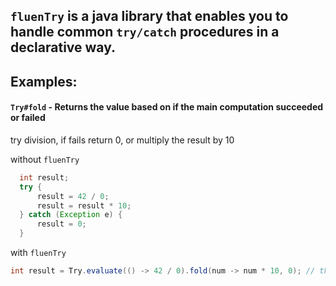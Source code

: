 ## `fluenTry` is a java library that enables you to handle common `try/catch` procedures in a declarative way.

## Examples:
#### `Try#fold` - Returns the value based on if the main computation succeeded or failed
try division, if fails return 0, or multiply the result by 10

without `fluenTry`
```java
  int result;
  try {
      result = 42 / 0;
      result = result * 10;
  } catch (Exception e) {
      result = 0;
  }
```

with `fluenTry`
```java
int result = Try.evaluate(() -> 42 / 0).fold(num -> num * 10, 0); // the result is 10
```
